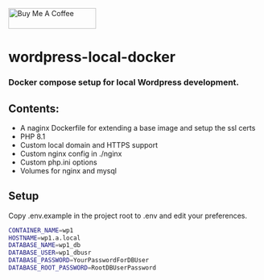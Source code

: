 <a href="https://www.buymeacoffee.com/botul" target="_blank"><img src="https://cdn.buymeacoffee.com/buttons/default-yellow.png" alt="Buy Me A Coffee" height="41" width="174"></a>

# wordpress-local-docker
### Docker compose setup for local Wordpress development.

## Contents:
* A naginx Dockerfile for extending a base image and setup the ssl certs 
* PHP 8.1
* Custom local domain and HTTPS support
* Custom nginx config in ./nginx
* Custom php.ini options
* Volumes for nginx and mysql

## Setup

Copy .env.example in the project root to .env and edit your preferences.

```bash 
CONTAINER_NAME=wp1
HOSTNAME=wp1.a.local
DATABASE_NAME=wp1_db
DATABASE_USER=wp1_dbusr
DATABASE_PASSWORD=YourPasswordForDBUser
DATABASE_ROOT_PASSWORD=RootDBUserPassword
```